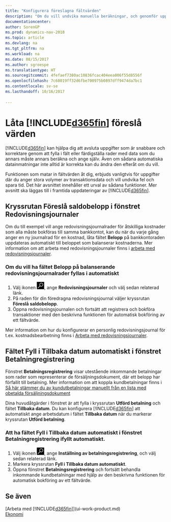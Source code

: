 ```yaml
---
title: "Konfigurera föreslagna fältvärden"
description: "Om du vill undvika manuella beräkningar, och genomför uppgifter snabbt och effektivt ställer du in automatisk datainmatning så att Dynamics NAV fyller i fälten."
documentationcenter: 
author: SorenGP
ms.prod: dynamics-nav-2018
ms.topic: article
ms.devlang: na
ms.tgt_pltfrm: na
ms.workload: na
ms.date: 08/15/2017
ms.author: sgroespe
ms.translationtype: HT
ms.sourcegitcommit: 4fefaef7380ac10836fcac404eea006f55d8556f
ms.openlocfilehash: 7c68019ff32d6fbe700975b0897dff9474da7bc1
ms.contentlocale: sv-se
ms.lasthandoff: 10/16/2017

---
```

# <a name="letting-included365finincludesd365finmdmd-suggest-values"></a>Låta [!INCLUDE[d365fin](includes/d365fin_md.md)] föreslå värden
[!INCLUDE[d365fin](includes/d365fin_md.md)] kan hjälpa dig att avsluta uppgifter som är snabbare och korrektare genom att fylla i fält eller färdigställa rader med data som du annars måste annars beräkna och ange själv. Även om sådana automatiska datainmatningar inte alltid är korrekta kan du ändra den efteråt om du vill.

Funktionen som matar in fältvärden åt dig, erbjuds vanligtvis för uppgifter där du anger stora volymer av transaktionsdata och vill undvika fel och spara tid. Det här avsnittet innehåller ett urval av sådana funktioner. Mer avsnitt ska läggas till i framtida uppdateringar av [!INCLUDE[d365fin](includes/d365fin_md.md)].

## <a name="the-suggest-balancing-amount-check-box-in-the-general-journal-batches-window"></a>Kryssrutan **Föreslå saldobelopp** i fönstret **Redovisningsjournaler**
Om du till exempel vill ange redovisningsjournalrader för åtskilliga kostnader som alla måste bokföras till samma bankkontot, kan du när du varje gång anger en ny journalrad för en kostnad, låta fältet **Belopp** på bankkontoraden uppdateras automatiskt till beloppet som balanserar kostnaderna. Mer information om att arbeta med redovisningsjournaler finns i [arbeta med redovisningsjournaler](ui-work-general-journals.md).

### <a name="to-have-the-amount-field-on-balancing-general-journal-lines-filled-automatically"></a>Om du vill ha fältet **Belopp** på balanserande redovisningsjournalrader fyllas i automatiskt
1. Välj ikonen ![Söka efter sida eller rapport](media/ui-search/search_small.png "ikonen Söka efter sida eller rapport"), ange **Redovisningsjournaler** och välj sedan relaterad länk.
2. På raden för din föredragna redovisningsjournal väljer kryssrutan **Föreslå saldobelopp**.
3. Öppna redovisningsjournalen och fortsätt att registrera och bokföra transaktioner med den beskrivna funktionen för automatisk bokföring av ett fältvärde.       

Mer information om hur du konfigurerar en personlig redovisningsjournal för t.ex. kostnadsbearbetning finns i [Arbeta med redovisningsjournaler](ui-work-general-journals.md).

## <a name="the-automatically-fill-date-received-field-in-the-payment-registration-window"></a>Fältet **Fyll i Tillbaka datum automatiskt** i fönstret **Betalningregistrering**
Fönstret **Betalningsregistrering** visar utestående inkommande betalningar som rader som representerar de försäljningsdokument, där ett belopp har förfallit till betalning. Mer information om att koppla kundbetalningar finns i [Så här stämmer du av kundutbetalningar manuellt från en lista med obetalda försäljningsdokument](receivables-how-reconcile-customer-payments-list-unpaid-sales-documents.md)

Dina huvudåtgärder i fönstret är att fylla i kryssrutan **Utförd betalning** och fältet **Tillbaka datum**. Du kan konfigurera [!INCLUDE[d365fin](includes/d365fin_md.md)] att automatiskt ange arbetsdatum i fältet **Tillbaka datum** när du markerar kryssrutan **Utförd betalning**.

### <a name="to-have-the-date-received-field-in-the-payment-registration-window-filled-automatically"></a>Att ha fältet **Fyll i Tillbaka datum automatiskt** i fönstret **Betalningregistrering** ifyllt automatiskt.
1. Välj ikonen ![Söka efter sida eller rapport](media/ui-search/search_small.png "ikonen Söka efter sida eller rapport"), ange **Inställning av betalningsregistrering**, och välj sedan relaterad länk.
2. Markera kryssrutan **Fyll i Tillbaka datum automatiskt**.
3. Öppna fönstret **Betalningsregistrering** och fortsätt behandla inkommande kundbetalningar med hjälp av den beskrivna funktionen för automatisk bokföring av ett fältvärde.

## <a name="see-also"></a>Se även
[Arbeta med [!INCLUDE[d365fin](includes/d365fin_md.md)]](ui-work-product.md)  
[Ekonomi](finance.md)


